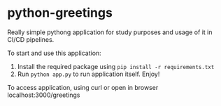 # python-greetings
Really simple pythong application for study purposes and usage of it in CI/CD pipelines. 

To start and use this application:

1. Install the required package using `pip install -r requirements.txt`
2. Run `python app.py` to run application itself. Enjoy!

To access application, using curl or open in browser localhost:3000/greetings
